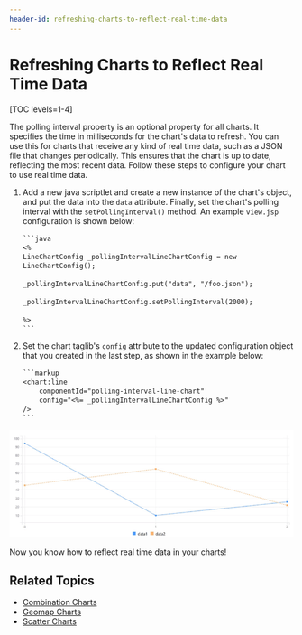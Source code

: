 ```yaml
---
header-id: refreshing-charts-to-reflect-real-time-data
---
```


# Refreshing Charts to Reflect Real Time Data

[TOC levels=1-4]

The polling interval property is an optional property for all charts. It 
specifies the time in milliseconds for the chart's data to refresh. You can 
use this for charts that receive any kind of real time data, such as a JSON file 
that changes periodically. This ensures that the chart is up to date, reflecting 
the most recent data. Follow these steps to configure your chart to use real 
time data. 

1.  Add a new java scriptlet and create a new instance of the chart's object, 
		and put the data into the `data` attribute. Finally, set the chart's polling 
		interval with the `setPollingInterval()` method. An example `view.jsp` 
		configuration is shown below:

		```java
		<%
		LineChartConfig _pollingIntervalLineChartConfig = new LineChartConfig();

		_pollingIntervalLineChartConfig.put("data", "/foo.json");

		_pollingIntervalLineChartConfig.setPollingInterval(2000);

		%>
		```

2.  Set the chart taglib's `config` attribute to the updated configuration 
		object that you created in the last step, as shown in the example below:

		```markup
		<chart:line
			componentId="polling-interval-line-chart"
			config="<%= _pollingIntervalLineChartConfig %>"
		/>
		```

![Figure 1: The polling interval property lets you refresh charts at a given interval to reflect real time data.](../../../../images/chart-polling-interval.gif)

Now you know how to reflect real time data in your charts! 

## Related Topics

- [Combination Charts](/docs/7-2/reference/-/knowledge_base/r/combination-charts)
- [Geomap Charts](/docs/7-2/reference/-/knowledge_base/r/geomap-charts)
- [Scatter Charts](/docs/7-2/reference/-/knowledge_base/r/scatter-charts)
